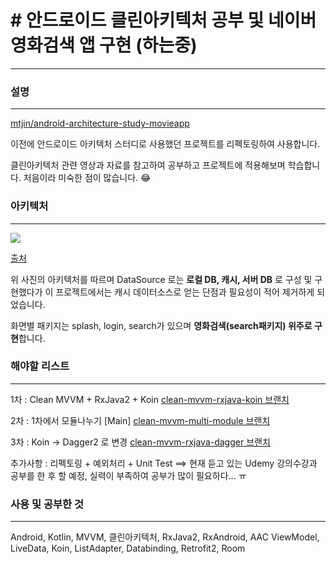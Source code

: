 # # 안드로이드 클린아키텍처 공부 및 네이버 영화검색 앱 구현 (하는중)

---

### 설명

---

[mtjin/android-architecture-study-movieapp](https://github.com/mtjin/android-architecture-study-movieapp)

이전에 안드로이드 아키텍처 스터디로 사용했던 프로젝트를 리펙토링하여 사용합니다.

클린아키텍처 관련 영상과 자료를 참고하여 공부하고 프로젝트에 적용해보며 학습합니다. 처음이라 미숙한 점이 많습니다. 😂



### 아키텍처

---

<img src="https://user-images.githubusercontent.com/37071007/106156645-23159280-61c5-11eb-8add-14383e827487.png">


[출처](https://proandroiddev.com/clean-architecture-data-flow-dependency-rule-615ffdd79e29) 

위 사진의 아키텍처를 따르며 DataSource 로는 **로컬 DB, 캐시, 서버 DB** 로 구성 및 구현했다가 이 프로젝트에서는 캐시 데이터소스로 얻는 단점과 필요성이 적어 제거하게 되었습니다.

화면별 패키지는 splash, login, search가 있으며 **영화검색(search패키지) 위주로 구현**합니다.



### 해야할 리스트

---

1차 : Clean MVVM + RxJava2 + Koin   [clean-mvvm-rxjava-koin 브랜치](https://github.com/mtjin/mtjin-android-clean-architecture-movieapp/tree/clean-mvvm-rxjava-koin)

2차 : 1차에서 모듈나누기 [Main]  [clean-mvvm-multi-module 브랜치](https://github.com/mtjin/mtjin-android-clean-architecture-movieapp/tree/clean-mvvm-multi-module)

3차 : Koin → Dagger2 로 변경   [clean-mvvm-rxjava-dagger 브랜치](https://github.com/mtjin/mtjin-android-clean-architecture-movieapp/tree/clean-mvvm-rxjava-dagger)

추가사항 : 리펙토링 + 예외처리 + Unit Test ==> 현재 듣고 있는 Udemy 강의수강과 공부를 한 후 할 예정, 실력이 부족하여 공부가 많이 필요하다... ㅠ



### 사용 및 공부한 것

---

Android, Kotlin, MVVM, 클린아키텍처, RxJava2, RxAndroid, AAC ViewModel, LiveData, Koin, ListAdapter, Databinding, Retrofit2, Room
